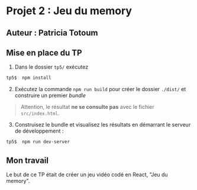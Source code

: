 # Projet 2 : Jeu du memory

## Auteur : Patricia Totoum

## Mise en place du TP

  1. Dans le dossier `tp5/` exécutez
```bash  	  
tp5$  npm install
```  
2. Exécutez la commande `npm run build` pour créer le dossier `./dist/` et construire un premier *bundle*

>  Attention, le résultat <strong>ne se consulte pas</strong> avec le fichier `src/index.html`.

3. Construisez le bundle et visualisez les résultats en démarrant le serveur de développement :
```bash
tp5$  npm run dev-server
```

## Mon travail

Le but de ce TP était de créer un jeu vidéo codé en React, "Jeu du memory".
